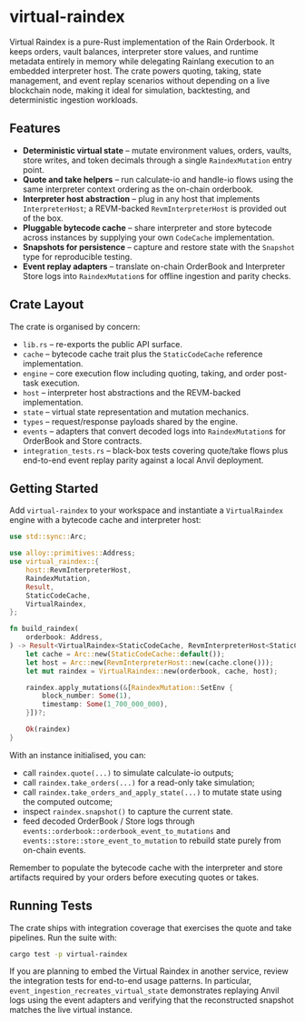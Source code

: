 # virtual-raindex

Virtual Raindex is a pure-Rust implementation of the Rain Orderbook. It keeps 
orders, vault balances, interpreter store values, and runtime metadata entirely
in memory while delegating Rainlang execution to an embedded interpreter host.
The crate powers quoting, taking, state management, and event replay
scenarios without depending on a live blockchain node, making it ideal for
simulation, backtesting, and deterministic ingestion workloads.

## Features

- **Deterministic virtual state** – mutate environment values, orders, vaults,
  store writes, and token decimals through a single `RaindexMutation` entry
  point.
- **Quote and take helpers** – run calculate-io and handle-io flows using the
  same interpreter context ordering as the on-chain orderbook.
- **Interpreter host abstraction** – plug in any host that implements
  `InterpreterHost`; a REVM-backed `RevmInterpreterHost` is provided out of the
  box.
- **Pluggable bytecode cache** – share interpreter and store bytecode across
  instances by supplying your own `CodeCache` implementation.
- **Snapshots for persistence** – capture and restore state with the `Snapshot`
  type for reproducible testing.
- **Event replay adapters** – translate on-chain OrderBook and Interpreter
  Store logs into `RaindexMutation`s for offline ingestion and parity checks.

## Crate Layout

The crate is organised by concern:

- `lib.rs` – re-exports the public API surface.
- `cache` – bytecode cache trait plus the `StaticCodeCache` reference
  implementation.
- `engine` – core execution flow including quoting, taking, and order
  post-task execution.
- `host` – interpreter host abstractions and the REVM-backed implementation.
- `state` – virtual state representation and mutation mechanics.
- `types` – request/response payloads shared by the engine.
- `events` – adapters that convert decoded logs into `RaindexMutation`s for
  OrderBook and Store contracts.
- `integration_tests.rs` – black-box tests covering quote/take flows plus
  end-to-end event replay parity against a local Anvil deployment.

## Getting Started

Add `virtual-raindex` to your workspace and instantiate a `VirtualRaindex`
engine with a bytecode cache and interpreter host:

```rust
use std::sync::Arc;

use alloy::primitives::Address;
use virtual_raindex::{
    host::RevmInterpreterHost,
    RaindexMutation,
    Result,
    StaticCodeCache,
    VirtualRaindex,
};

fn build_raindex(
    orderbook: Address,
) -> Result<VirtualRaindex<StaticCodeCache, RevmInterpreterHost<StaticCodeCache>>> {
    let cache = Arc::new(StaticCodeCache::default());
    let host = Arc::new(RevmInterpreterHost::new(cache.clone()));
    let mut raindex = VirtualRaindex::new(orderbook, cache, host);

    raindex.apply_mutations(&[RaindexMutation::SetEnv {
        block_number: Some(1),
        timestamp: Some(1_700_000_000),
    }])?;

    Ok(raindex)
}
```

With an instance initialised, you can:

- call `raindex.quote(...)` to simulate calculate-io outputs;
- call `raindex.take_orders(...)` for a read-only take simulation;
- call `raindex.take_orders_and_apply_state(...)` to mutate state using the
  computed outcome;
- inspect `raindex.snapshot()` to capture the current state.
- feed decoded OrderBook / Store logs through `events::orderbook::orderbook_event_to_mutations`
  and `events::store::store_event_to_mutation` to rebuild state purely from
  on-chain events.

Remember to populate the bytecode cache with the interpreter and store
artifacts required by your orders before executing quotes or takes.

## Running Tests

The crate ships with integration coverage that exercises the quote and take
pipelines. Run the suite with:

```bash
cargo test -p virtual-raindex
```

If you are planning to embed the Virtual Raindex in another service, review the
integration tests for end-to-end usage patterns. In particular,
`event_ingestion_recreates_virtual_state` demonstrates replaying Anvil logs using
the event adapters and verifying that the reconstructed snapshot matches the
live virtual instance.
